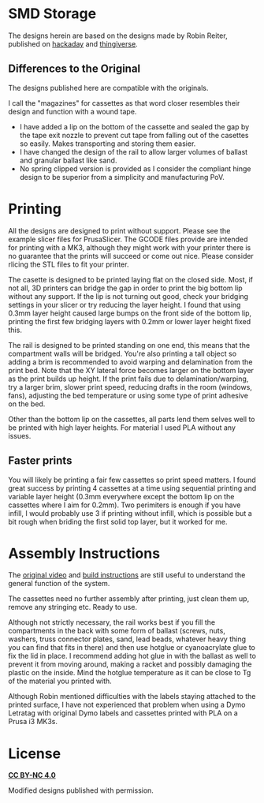 # SMD Storage
The designs herein are based on the designs made by Robin Reiter, published on [hackaday](https://hackaday.io/project/168275-smd-component-magazines) and [thingiverse](https://www.thingiverse.com/thing:3952021).

## Differences to the Original
The designs published here are compatible with the originals.

I call the "magazines" for cassettes as that word closer resembles their design and function with a wound tape.

* I have added a lip on the bottom of the cassette and sealed the gap by the tape exit nozzle to prevent cut tape from falling out of the casettes so easily. Makes transporting and storing them easier.
* I have changed the design of the rail to allow larger volumes of ballast and granular ballast like sand.
* No spring clipped version is provided as I consider the compliant hinge design to be superior from a simplicity and manufacturing PoV.

# Printing
All the designs are designed to print without support. Please see the example slicer files for PrusaSlicer. The GCODE files provide are intended for printing with a MK3, although they might work with your printer there is no guarantee that the prints will succeed or come out nice. Please consider rlicing the STL files to fit your printer.

The casette is designed to be printed laying flat on the closed side. Most, if not all, 3D printers can bridge the gap in order to print the big bottom lip without any support. If the lip is not turning out good, check your bridging settings in your slicer or try reducing the layer height. I found that using 0.3mm layer height caused large bumps on the front side of the bottom lip, printing the first few bridging layers with 0.2mm or lower layer height fixed this.

The rail is designed to be printed standing on one end, this means that the compartment walls will be bridged. You're also printing a tall object so adding a brim is recommended to avoid warping and delamination from the print bed. Note that the XY lateral force becomes larger on the bottom layer as the print builds up height. If the print fails due to delamination/warping, try a larger brim, slower print speed, reducing drafts in the room (windows, fans), adjusting the bed temperature or using some type of print adhesive on the bed.

Other than the bottom lip on the cassettes, all parts lend them selves well to be printed with high layer heights. For material I used PLA without any issues.

## Faster prints
You will likely be printing a fair few cassettes so print speed matters. I found great success by printing 4 cassettes at a time using sequential printing and variable layer height (0.3mm everywhere except the bottom lip on the cassettes where I aim for 0.2mm). Two perimiters is enough if you have infill, I would probably use 3 if printing without infill, which is possible but a bit rough when briding the first solid top layer, but it worked for me.

# Assembly Instructions
The [original video](https://youtu.be/XrnoqusTrHg) and [build instructions](https://cdn.hackaday.io/files/1682757199477600/Build%20Instructions.pdf) are still useful to understand the general function of the system. 

The cassettes need no further assembly after printing, just clean them up, remove any stringing etc. Ready to use.

Although not strictly necessary, the rail works best if you fill the compartments in the back with some form of ballast (screws, nuts, washers, truss connector plates, sand, lead beads, whatever heavy thing you can find that fits in there) and then use hotglue or cyanoacrylate glue to fix the lid in place. I recommend adding hot glue in with the ballast as well to prevent it from moving around, making a racket and possibly damaging the plastic on the inside. Mind the hotglue temperature as it can be close to Tg of the material you printed with.

Although Robin mentioned difficulties with the labels staying attached to the printed surface, I have not experienced that problem when using a Dymo Letratag with original Dymo labels and cassettes printed with PLA on a Prusa i3 MK3s.

# License
[**CC BY-NC 4.0**](https://creativecommons.org/licenses/by-nc/4.0/)

Modified designs published with permission.



